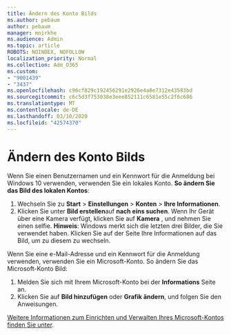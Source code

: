 ```yaml
---
title: Ändern des Konto Bilds
ms.author: pebaum
author: pebaum
manager: mnirkhe
ms.audience: Admin
ms.topic: article
ROBOTS: NOINDEX, NOFOLLOW
localization_priority: Normal
ms.collection: Adm_O365
ms.custom:
- "9001439"
- "3437"
ms.openlocfilehash: c96cf829c192456291e2926e4a8e7312e43583bd
ms.sourcegitcommit: c6c5d3f753038e3eee852111c6581e55c2f6c686
ms.translationtype: MT
ms.contentlocale: de-DE
ms.lasthandoff: 03/10/2020
ms.locfileid: "42574370"
---
```

# <a name="change-account-picture"></a>Ändern des Konto Bilds

Wenn Sie einen Benutzernamen und ein Kennwort für die Anmeldung bei Windows 10 verwenden, verwenden Sie ein lokales Konto. **So ändern Sie das Bild des lokalen Kontos**:

1. Wechseln Sie zu **Start** > **Einstellungen** > **Konten** > **Ihre Informationen**.
2. Klicken Sie unter **Bild erstellen**auf **nach eins suchen**. Wenn Ihr Gerät über eine Kamera verfügt, klicken Sie auf **Kamera** , und nehmen Sie einen selfie. 
    **Hinweis**: Windows merkt sich die letzten drei Bilder, die Sie verwendet haben. Klicken Sie auf der Seite Ihre Informationen auf das Bild, um zu diesem zu wechseln.

Wenn Sie eine e-Mail-Adresse und ein Kennwort für die Anmeldung verwenden, verwenden Sie ein Microsoft-Konto. So ändern Sie das Microsoft-Konto Bild:

1. Melden Sie sich mit Ihrem Microsoft-Konto bei der **Informations** Seite an.
2. Klicken Sie auf **Bild hinzufügen** oder **Grafik ändern**, und folgen Sie den Anweisungen.

[Weitere Informationen zum Einrichten und Verwalten Ihres Microsoft-Kontos finden Sie unter](https://support.microsoft.com/products/microsoft-account?category=manage-account).
